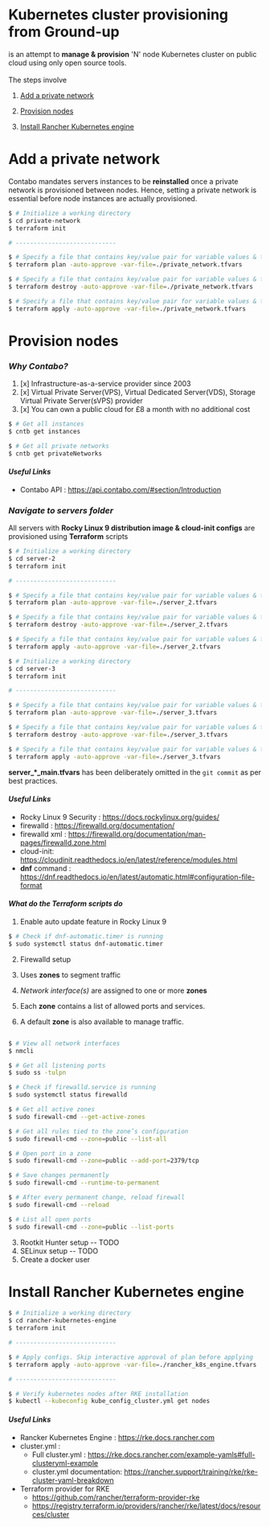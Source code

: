 # Kubernetes cluster provisioning from Ground-up

is an attempt to **manage & provision** 'N' node Kubernetes cluster on public cloud using only open source
tools.<br/><br/>
The steps involve

1. [Add a private network](#add-a-private-network)

2. [Provision nodes](#provision-nodes)

3. [Install Rancher Kubernetes engine](#install-rancher-kubernetes-engine)

# Add a private network

Contabo mandates servers instances to be **reinstalled** once a private network is provisioned between nodes.
Hence, setting a private network is essential before node instances are actually provisioned.

```bash
$ # Initialize a working directory
$ cd private-network
$ terraform init

# ----------------------------

$ # Specify a file that contains key/value pair for variable values & then plan a strategy. Skip interactive approval of plan before applying
$ terraform plan -auto-approve -var-file=./private_network.tfvars  

$ # Specify a file that contains key/value pair for variable values & then destroy the world. Skip interactive approval of plan before applying
$ terraform destroy -auto-approve -var-file=./private_network.tfvars 

$ # Specify a file that contains key/value pair for variable values & then apply configs. Skip interactive approval of plan before applying
$ terraform apply -auto-approve -var-file=./private_network.tfvars   


```

# Provision nodes

### _Why Contabo?_

1. [x] Infrastructure-as-a-service provider since 2003
2. [x] Virtual Private Server(VPS), Virtual Dedicated Server(VDS), Storage Virtual Private Server(sVPS) provider
3. [x] You can own a public cloud for £8 a month with no additional cost

```bash
$ # Get all instances
$ cntb get instances

$ # Get all private networks
$ cntb get privateNetworks
```

#### _Useful Links_

* Contabo API : https://api.contabo.com/#section/Introduction

### _Navigate to servers folder_

All servers with **Rocky Linux 9 distribution image & cloud-init configs** are provisioned using **Terraform** scripts

```bash
$ # Initialize a working directory
$ cd server-2
$ terraform init

# ----------------------------

$ # Specify a file that contains key/value pair for variable values & then plan a strategy. Skip interactive approval of plan before applying
$ terraform plan -auto-approve -var-file=./server_2.tfvars  

$ # Specify a file that contains key/value pair for variable values & then destroy the world. Skip interactive approval of plan before applying
$ terraform destroy -auto-approve -var-file=./server_2.tfvars 

$ # Specify a file that contains key/value pair for variable values & then apply configs. Skip interactive approval of plan before applying
$ terraform apply -auto-approve -var-file=./server_2.tfvars  

$ # Initialize a working directory
$ cd server-3
$ terraform init

# ----------------------------

$ # Specify a file that contains key/value pair for variable values & then plan a strategy. Skip interactive approval of plan before applying
$ terraform plan -auto-approve -var-file=./server_3.tfvars 

$ # Specify a file that contains key/value pair for variable values & then destroy the world. Skip interactive approval of plan before applying
$ terraform destroy -auto-approve -var-file=./server_3.tfvars 

$ # Specify a file that contains key/value pair for variable values & then apply configs. Skip interactive approval of plan before applying
$ terraform apply -auto-approve -var-file=./server_3.tfvars 


```

**server_*_main.tfvars** has been deliberately omitted in the `git commit` as per best practices.

#### _Useful Links_

* Rocky Linux 9 Security : https://docs.rockylinux.org/guides/
* firewalld : https://firewalld.org/documentation/
* firewalld xml : https://firewalld.org/documentation/man-pages/firewalld.zone.html
* cloud-init: https://cloudinit.readthedocs.io/en/latest/reference/modules.html
* **dnf** command : https://dnf.readthedocs.io/en/latest/automatic.html#configuration-file-format

#### _What do the Terraform scripts do_

1. Enable auto update feature in Rocky Linux 9

```bash
$ # Check if dnf-automatic.timer is running
$ sudo systemctl status dnf-automatic.timer
```

2. Firewalld setup

1. Uses **zones** to segment traffic
2. _Network interface(s)_ are assigned to one or more **zones**
3. Each **zone** contains a list of allowed ports and services.
4. A default **zone** is also available to manage traffic.

```bash

$ # View all network interfaces
$ nmcli 

$ # Get all listening ports
$ sudo ss -tulpn

$ # Check if firewalld.service is running
$ sudo systemctl status firewalld

$ # Get all active zones 
$ sudo firewall-cmd --get-active-zones

$ # Get all rules tied to the zone’s configuration 
$ sudo firewall-cmd --zone=public --list-all

$ # Open port in a zone 
$ sudo firewall-cmd --zone=public --add-port=2379/tcp

$ # Save changes permanently 
$ sudo firewall-cmd --runtime-to-permanent

$ # After every permanent change, reload firewall
$ sudo firewall-cmd --reload

$ # List all open ports
$ sudo firewall-cmd --zone=public --list-ports

```

3. Rootkit Hunter setup -- TODO
4. SELinux setup -- TODO
5. Create a docker user

# Install Rancher Kubernetes engine

```bash
$ # Initialize a working directory
$ cd rancher-kubernetes-engine
$ terraform init

# ----------------------------

$ # Apply configs. Skip interactive approval of plan before applying
$ terraform apply -auto-approve -var-file=./rancher_k8s_engine.tfvars

# ----------------------------

$ # Verify kubernetes nodes after RKE installation
$ kubectl --kubeconfig kube_config_cluster.yml get nodes

```

#### _Useful Links_

* Rancker Kubernetes Engine : https://rke.docs.rancher.com
* cluster.yml :
    * Full cluster.yml : https://rke.docs.rancher.com/example-yamls#full-clusteryml-example
    * cluster.yml documentation: https://rancher.support/training/rke/rke-cluster-yaml-breakdown
* Terraform provider for RKE
    * https://github.com/rancher/terraform-provider-rke
    * https://registry.terraform.io/providers/rancher/rke/latest/docs/resources/cluster
